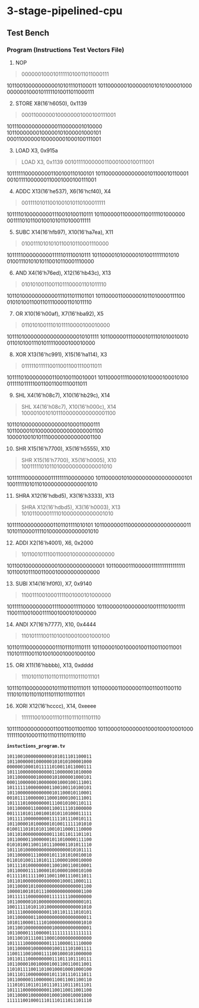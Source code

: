 # 3-stage-pipelined-cpu

## Test Bench

### Program (Instructions Test Vectors File)
1) NOP
> 00000010001011111010011011000111

10110010000000000101011101100011
10110000001000000101010100001000
00000010001011111010011011000111

2) STORE X8(16'h6050), 0x1139
> 00011000000100000001000100111001

10111000000000000110000001010000
10110000000100000101000001000101
00011000000100000001000100111001

3) LOAD X3, 0x915a
> LOAD X3, 0x1139
> 00101111000000110001000100111001

10111111000000001100100110100101
10110000000000000101100010110001
00101111000000110001000100111001

4) ADDC X13(16'he537), X6(16'hcf40), X4
> 00111101011001001010110100011111

10111101000000001110010100110111
10110000011000001100111101000000
00111101011001001010110100011111

5) SUBC X14(16'hfb97), X10(16'ha7ea), X11
> 01001110101010110010110001110000

10111110000000001111101110010111
10110000101000001010011111101010
01001110101010110010110001110000

6) AND X4(16'h76ed), X12(16'hb43c), X13
> 01010100110011011100001101011110

10110100000000000111011011101101
10110000110000001011010000111100
01010100110011011100001101011110

7) OR X10(16'h00af), X7(16'hba92), X5
> 01101010011101011110000100010000

10111010000000000000000010101111
10110000011100001011101010010010
01101010011101011110000100010000

8) XOR X13(16'hc991), X15(16'ha114), X3
> 01111101111100110011001110011011

10111101000000001100100110010001
10110000111100001010000100010100
01111101111100110011001110011011

9) SHL X4(16'h08c7), X10(16'hb29c), X14
> SHL X4(16'h08c7), X10(16'h000c), X14
> 10000100101011100000000000001100

10110100000000000000100011000111
10110000101000000000000000001100
10000100101011100000000000001100

10) SHR X15(16'h7700), X5(16'h5555), X10
> SHR X15(16'h7700), X5(16'h0005), X10
> 10011111010110100000000000001010

10111111000000001111111100000000
10110000010100000000000000000101
10011111010110100000000000001010

11) SHRA X12(16'hdbd5), X3(16'h3333), X13
> SHRA X12(16'hdbd5), X3(16'h0003), X13
> 10101100001111010000000000001010

10111100000000001101101111010101
10110000001100000000000000000011
10101100001111010000000000001010

12) ADDI X2(16'h4001), X6, 0x2000
> 10110010111001100010000000000000

10110010000000000100000000000001
10110000111000001111111111111111
10110010111001100010000000000000


13) SUBI X14(16'hf0f0), X7, 0x9140
> 11001110010001111001000101000000

10111110000000001111000011110000
10110000010000000100111101001111
11001110010001111001000101000000

14) ANDI X7(16'h7777), X10, 0x4444
> 11010111100110100100010001000100

10110111000000000111011101110111
10110000100100001001100110011001
11010111100110100100010001000100

15) ORI X11(16'hbbbb), X13, 0xdddd
> 11101011011011011101110111011101

10111011000000001011101110111011
10110000011000000110011001100110
11101011011011011101110111011101

16) XORI X12(16'hcccc), X14, 0xeeee
> 11111100100011101110111011101110

10111100000000001100110011001100
10110000100000001000100010001000
11111100100011101110111011101110

**`instuctions_program.tv`**
```bin
10110010000000000101011101100011
10110000001000000101010100001000
00000010001011111010011011000111
10111000000000000110000001010000
10110000000100000101000001000101
00011000000100000001000100111001
10111111000000001100100110100101
10110000000000000101100010110001
00101111000000110001000100111001
10111101000000001110010100110111
10110000011000001100111101000000
00111101011001001010110100011111
10111110000000001111101110010111
10110000101000001010011111101010
01001110101010110010110001110000
10110100000000000111011011101101
10110000110000001011010000111100
01010100110011011100001101011110
10111010000000000000000010101111
10110000011100001011101010010010
01101010011101011110000100010000
10111101000000001100100110010001
10110000111100001010000100010100
01111101111100110011001110011011
10110100000000000000100011000111
10110000101000000000000000001100
10000100101011100000000000001100
10111111000000001111111100000000
10110000010100000000000000000101
10011111010110100000000000001010
10111100000000001101101111010101
10110000001100000000000000000011
10101100001111010000000000001010
10110010000000000100000000000001
10110000111000001111111111111111
10110010111001100010000000000000
10111110000000001111000011110000
10110000010000000100111101001111
11001110010001111001000101000000
10110111000000000111011101110111
10110000100100001001100110011001
11010111100110100100010001000100
10111011000000001011101110111011
10110000011000000110011001100110
11101011011011011101110111011101
10111100000000001100110011001100
10110000100000001000100010001000
11111100100011101110111011101110
```
